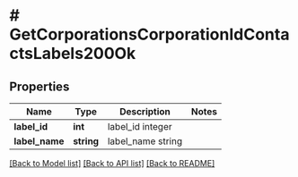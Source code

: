 # # GetCorporationsCorporationIdContactsLabels200Ok

## Properties

Name | Type | Description | Notes
------------ | ------------- | ------------- | -------------
**label_id** | **int** | label_id integer |
**label_name** | **string** | label_name string |

[[Back to Model list]](../../README.md#models) [[Back to API list]](../../README.md#endpoints) [[Back to README]](../../README.md)
